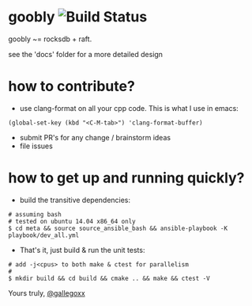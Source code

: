 # goobly ![Build Status](https://travis-ci.org/senior7515/goobly.svg?branch=master)

goobly ~= rocksdb + raft.

see the 'docs' folder for a more detailed design


# how to contribute?
* use clang-format on all your cpp code. This is what I use in emacs:
```
(global-set-key (kbd "<C-M-tab>") 'clang-format-buffer)
```
* submit PR's for any change / brainstorm ideas
* file issues

# how to get up and running quickly?
* build the transitive dependencies:

```
# assuming bash
# tested on ubuntu 14.04 x86_64 only
$ cd meta && source source_ansible_bash && ansible-playbook -K playbook/dev_all.yml
```

* That's it, just build & run the unit tests:


```
# add -j<cpus> to both make & ctest for parallelism
#
$ mkdir build && cd build && cmake .. && make && ctest -V
```

Yours truly,
[@gallegoxx](https://twitter.com/gallegoxx)
